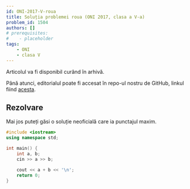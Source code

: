 ```yaml
---
id: ONI-2017-V-roua
title: Soluția problemei roua (ONI 2017, clasa a V-a)
problem_id: 1504
authors: []
# prerequisites:
#    - placeholder
tags:
    - ONI
    - clasa V
---
```


Articolul va fi disponibil curând în arhivă.

Până atunci, editorialul poate fi accesat în repo-ul nostru de GitHub, linkul fiind [acesta](https://github.com/roalgo-discord/Romanian-Olympiad-Solutions/blob/main/ONI%20(national%20olympiad)/2017/05/roua.pdf).

## Rezolvare

Mai jos puteți găsi o soluție neoficială care ia punctajul maxim.

```cpp
#include <iostream>
using namespace std;

int main() {
    int a, b;
    cin >> a >> b;

    cout << a + b << '\n';
    return 0;
}
```
